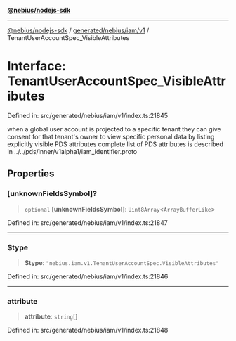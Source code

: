 [**@nebius/nodejs-sdk**](../../../../../README.md)

***

[@nebius/nodejs-sdk](../../../../../README.md) / [generated/nebius/iam/v1](../README.md) / TenantUserAccountSpec\_VisibleAttributes

# Interface: TenantUserAccountSpec\_VisibleAttributes

Defined in: src/generated/nebius/iam/v1/index.ts:21845

when a global user account is projected to a specific tenant
 they can give consent for that tenant's owner to view specific personal data
 by listing explicitly visible PDS attributes
 complete list of PDS attributes is described in ../../pds/inner/v1alpha1/iam_identifier.proto

## Properties

### \[unknownFieldsSymbol\]?

> `optional` **\[unknownFieldsSymbol\]**: `Uint8Array`\<`ArrayBufferLike`\>

Defined in: src/generated/nebius/iam/v1/index.ts:21847

***

### $type

> **$type**: `"nebius.iam.v1.TenantUserAccountSpec.VisibleAttributes"`

Defined in: src/generated/nebius/iam/v1/index.ts:21846

***

### attribute

> **attribute**: `string`[]

Defined in: src/generated/nebius/iam/v1/index.ts:21848
